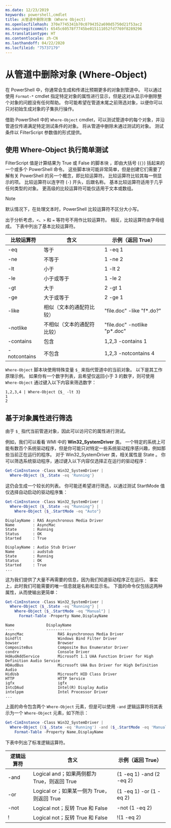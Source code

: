 ```yaml
---
ms.date: 12/23/2019
keywords: powershell,cmdlet
title: 从管道中删除对象 (Where Object)
ms.openlocfilehash: 370e7745341b70c0794352a690d5750d21f53ac2
ms.sourcegitcommit: 6545c60578f7745be015111052fd7769f8289296
ms.translationtype: HT
ms.contentlocale: zh-CN
ms.lasthandoff: 04/22/2020
ms.locfileid: "75737179"
---
```

# <a name="removing-objects-from-the-pipeline-where-object"></a>从管道中删除对象 (Where-Object)

在 PowerShell 中，你通常会生成和传递比预期更多的对象到管道中。 可以通过使用 `Format-*` cmdlet 指定特定对象的属性进行显示，但是这对从显示中删除整个对象的问题没有任何帮助。 你可能希望在管道末尾之前筛选对象，以便你可以只对初始生成对象的子集执行操作。

借助 PowerShell 中的 `Where-Object` cmdlet，可以测试管道中的每个对象，并沿管道仅传递满足特定测试条件的对象。 将从管道中删除未通过测试的对象。 测试条件以 FilterScript  参数值的形式提供。

## <a name="performing-simple-tests-with-where-object"></a>使用 Where-Object 执行简单测试

FilterScript  值是计算结果为 True 或 False 的脚本块  ，即由大括号 (`{}`) 括起来的一个或多个 PowerShell 命令。 这些脚本块可能非常简单，但是创建它们需要了解有关 PowerShell 的另一个概念，即比较运算符。 比较运算符比较其每一侧显示的项。 比较运算符以连字符 (`-`) 开头，后跟名称。 基本比较运算符适用于几乎任何类型的对象。 更高级的比较运算符可能仅适用于文本或数组。

> [!NOTE]
> 默认情况下，在处理文本时，PowerShell 比较运算符不区分大小写。

出于分析考虑，`<`、`>` 和 `=` 等符号不用作比较运算符。 相反，比较运算符由字母组成。 下表中列出了基本比较运算符。

| 比较运算符 |                  含义                   |    示例（返回 True）    |
| ------------------- | ------------------------------------------ | ---------------------------- |
| -eq                 | 等于                                | 1 -eq 1                      |
| -ne                 | 不等于                            | 1 -ne 2                      |
| -lt                 | 小于                               | 1 -lt 2                      |
| -le                 | 小于或等于                   | 1 -le 2                      |
| -gt                 | 大于                            | 2 -gt 1                      |
| -ge                 | 大于或等于                | 2 -ge 1                      |
| -like               | 相似（文本的通配符比较）     | "file.doc" -like "f*.do?"    |
| -notlike            | 不相似（文本的通配符比较） | "file.doc" -notlike "p*.doc" |
| -contains           | 包含                                   | 1,2,3 -contains 1            |
| -notcontains        | 不包含                           | 1,2,3 -notcontains 4         |

`Where-Object` 脚本块使用特殊变量 `$_` 来指代管道中的当前对象。 以下是其工作原理示例。 如果你有一个数字列表，且希望仅返回小于 3 的数字，则可使用 `Where-Object` 通过键入以下内容来筛选数字：

```
1,2,3,4 | Where-Object {$_ -lt 3}
1
2
```

## <a name="filtering-based-on-object-properties"></a>基于对象属性进行筛选

由于 `$_` 指代当前管道对象，因此可以访问它的属性进行测试。

例如，我们可以看看 WMI 中的 **Win32_SystemDriver** 类。 一个特定的系统上可能有数百个系统驱动程序，但是你可能只对特定一些系统驱动程序感兴趣，例如那些当前正在运行的程序。 对于 Win32_SystemDriver  类，相关属性是 State  。 你可以筛选系统驱动程序，通过键入以下内容仅选择正在运行的驱动程序：

```powershell
Get-CimInstance -Class Win32_SystemDriver |
  Where-Object {$_.State -eq 'Running'}
```

这仍会生成一个较长的列表。 你可能还希望进行筛选，以通过测试 StartMode  值仅选择自动启动的驱动程序集：

```powershell
Get-CimInstance -Class Win32_SystemDriver |
  Where-Object {$_.State -eq "Running"} |
    Where-Object {$_.StartMode -eq "Auto"}
```

```Output
DisplayName : RAS Asynchronous Media Driver
Name        : AsyncMac
State       : Running
Status      : OK
Started     : True

DisplayName : Audio Stub Driver
Name        : audstub
State       : Running
Status      : OK
Started     : True
...
```

这为我们提供了大量不再需要的信息，因为我们知道驱动程序正在运行。
事实上，此时我们可能需要的唯一信息就是名称和显示名。 下面的命令仅包括这两种属性，从而使输出更简单：

```powershell
Get-CimInstance -Class Win32_SystemDriver |
  Where-Object {$_.State -eq "Running"} |
    Where-Object {$_.StartMode -eq "Manual"} |
      Format-Table -Property Name,DisplayName
```

```Output
Name              DisplayName
----              -----------
AsyncMac               RAS Asynchronous Media Driver
bindflt                Windows Bind Filter Driver
bowser                 Browser
CompositeBus           Composite Bus Enumerator Driver
condrv                 Console Driver
HdAudAddService        Microsoft 1.1 UAA Function Driver for High Definition Audio Service
HDAudBus               Microsoft UAA Bus Driver for High Definition Audio
HidUsb                 Microsoft HID Class Driver
HTTP                   HTTP Service
igfx                   igfx
IntcDAud               Intel(R) Display Audio
intelppm               Intel Processor Driver
...
```

上面的命令包含两个 `Where-Object` 元素，但是可以使用 `-and` 逻辑运算符将其表示为一个 `Where-Object` 元素，如下所示：

```powershell
Get-CimInstance -Class Win32_SystemDriver |
  Where-Object {($_.State -eq 'Running') -and ($_.StartMode -eq 'Manual')} |
    Format-Table -Property Name,DisplayName
```

下表中列出了标准逻辑运算符。

| 逻辑运算符 |                 含义                  |  示例（返回 True）  |
| ---------------- | ---------------------------------------- | ------------------------ |
| -and             | Logical and；如果两侧都为 True，则返回 True | (1 -eq 1) -and (2 -eq 2) |
| -or              | Logical or；如果某一侧为 True，则返回 True  | (1 -eq 1) -or (1 -eq 2)  |
| -not             | Logical not；反转 True 和 False     | -not (1 -eq 2)           |
| \!               | Logical not；反转 True 和 False     | \!(1 -eq 2)              |

